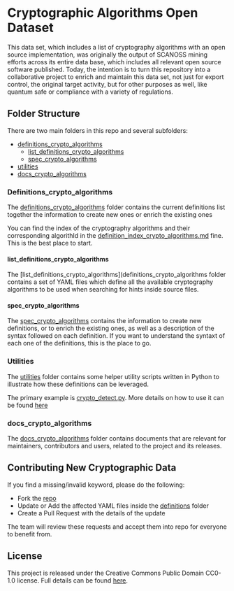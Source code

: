 <!--

SPDX-FileContributor: [Author Name(s)] <[Optional: Email Address(es)]>

SPDX-License-Identifier: CC0-1.0
-->

# Cryptographic Algorithms Open Dataset

This data set, which includes a list of cryptography algorithms with an open source implementation, was originally the output of SCANOSS mining efforts across its entire data base, which includes all relevant open source software published. Today, the intention is to turn this repository into a collaborative project to enrich and maintain this data set, not just for export control, the original target activity, but for other purposes as well, like quantum safe or compliance with a variety of regulations.

## Folder Structure
There are two main folders in this repo and several subfolders:
* [definitions_crypto_algorithms](definitions_crypto_algorithms)
    * [list_definitions_crypto_algorithms](definitions_crypto_algorithms/list_definitions_crypto_algorithms)
    * [spec_crypto_algorithms](definitions_crypto_algorithms/spec_crypto_algorithms)
* [utilities](utilities)
* [docs_crypto_algorithms](docs_crypto_algorithms)

### Definitions_crypto_algorithms

The [definitions_crypto_algorithms](definitions_crypto_algorithms) folder contains the current definitions list together the information to create new ones or enrich the existing ones

You can find the index of the cryptography algorithms and their corresponding algorithId in the [definition_index_crypto_algorithms.md](/definitions_crypto_algorithms/definitions_index_crypto_algorithms.md) fine. This is the best place to start.

#### list_definitions_crypto_algorithms

The [list_definitions_crypto_algorithms](definitions_crypto_algorithms folder contains a set of YAML files which define all the available cryptography algorithms to be used when searching for hints inside source files.

#### spec_crypto_algorithms

The [spec_crypto_algorithms](definitions_crypto_algorithms/spec_crypto_algorithms) contains the information to create new definitions, or to enrich the existing ones, as well as a description of the syntax followed on each definition. If you want to understand the syntaxt of each one of the definitions, this is the place to go.

### Utilities

The [utilities](utilities) folder contains some helper utility scripts written in Python to illustrate how these definitions can be leveraged.

The primary example is [crypto_detect.py](utilities/crypto_detect.py).
More details on how to use it can be found [here](utilities/README.md)

### docs_crypto_algorithms

The [docs_crypto_algorithms](docs_crypto_algorithms) folder contains documents that are relevant for maintainers, contributors and users, related to the project and its releases.

## Contributing New Cryptographic Data

If you find a missing/invalid keyword, please do the following:
- Fork the [repo](https://github.com/scanoss/crypto_algorithms_open_dataset)
- Update or Add the affected YAML files inside the [definitions](definitions) folder
- Create a Pull Request with the details of the update

The team will review these requests and accept them into repo for everyone to benefit from.

## License

This project is released under the Creative Commons Public Domain CC0-1.0 license. 
Full details can be found [here](LICENSE).
